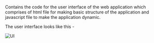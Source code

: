 Contains the code for the user interface of the web application which comprises of html file for making basic structure of the application and javascript file to make the application dynamic.

The user interface looks like this - 

![UI](https://github.com/kavyajeetbora/House_Price_Prediction_Bengaluru/edit/master/client/bengaluru_house_price_prediction.gif)
